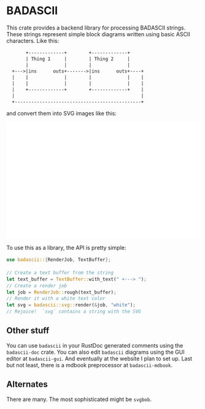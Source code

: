 # BADASCII

This crate provides a backend library for processing BADASCII strings.
These strings represent simple block diagrams written using basic
ASCII characters. Like this:
```
       +-------------+        +-------------+
       | Thing 1     |        | Thing 2     |
       |             |        |             |
  +--->|ins      outs+------->|ins      outs+----+
  |    |             |        |             |    |
  |    |             |        |             |    |
  |    +-------------+        +-------------+    |
  |                                              |
  +----------------------------------------------+
```
and convert them into SVG images like this:

![SVG of diagram](https://github.com/samitbasu/badascii/blob/main/badascii/example.svg)

To use this as a library, the API is pretty simple:

```rust
use badascii::{RenderJob, TextBuffer};

// Create a text buffer from the string
let text_buffer = TextBuffer::with_text(" +---> ");
// Create a render job
let job = RenderJob::rough(text_buffer);
// Render it with a white text color
let svg = badascii::svg::render(&job, "white");
// Rejoice!  `svg` contains a string with the SVG
```

## Other stuff

You can use `badascii` in your RustDoc generated comments 
using the `badascii-doc` crate.  You can also edit `badascii`
diagrams using the GUI editor at `badascii-gui`.  And
eventually at the website I plan to set up.  Last but not
least, there is a mdbook preprocessor at `badascii-mdbook`.

## Alternates

There are many.  The most sophisticated might be `svgbob`.  

